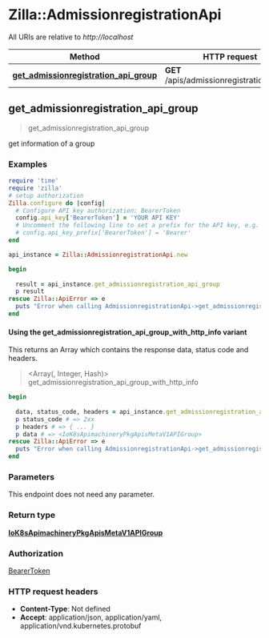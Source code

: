# Zilla::AdmissionregistrationApi

All URIs are relative to *http://localhost*

| Method | HTTP request | Description |
| ------ | ------------ | ----------- |
| [**get_admissionregistration_api_group**](AdmissionregistrationApi.md#get_admissionregistration_api_group) | **GET** /apis/admissionregistration.k8s.io/ |  |


## get_admissionregistration_api_group

> <IoK8sApimachineryPkgApisMetaV1APIGroup> get_admissionregistration_api_group



get information of a group

### Examples

```ruby
require 'time'
require 'zilla'
# setup authorization
Zilla.configure do |config|
  # Configure API key authorization: BearerToken
  config.api_key['BearerToken'] = 'YOUR API KEY'
  # Uncomment the following line to set a prefix for the API key, e.g. 'Bearer' (defaults to nil)
  # config.api_key_prefix['BearerToken'] = 'Bearer'
end

api_instance = Zilla::AdmissionregistrationApi.new

begin
  
  result = api_instance.get_admissionregistration_api_group
  p result
rescue Zilla::ApiError => e
  puts "Error when calling AdmissionregistrationApi->get_admissionregistration_api_group: #{e}"
end
```

#### Using the get_admissionregistration_api_group_with_http_info variant

This returns an Array which contains the response data, status code and headers.

> <Array(<IoK8sApimachineryPkgApisMetaV1APIGroup>, Integer, Hash)> get_admissionregistration_api_group_with_http_info

```ruby
begin
  
  data, status_code, headers = api_instance.get_admissionregistration_api_group_with_http_info
  p status_code # => 2xx
  p headers # => { ... }
  p data # => <IoK8sApimachineryPkgApisMetaV1APIGroup>
rescue Zilla::ApiError => e
  puts "Error when calling AdmissionregistrationApi->get_admissionregistration_api_group_with_http_info: #{e}"
end
```

### Parameters

This endpoint does not need any parameter.

### Return type

[**IoK8sApimachineryPkgApisMetaV1APIGroup**](IoK8sApimachineryPkgApisMetaV1APIGroup.md)

### Authorization

[BearerToken](../README.md#BearerToken)

### HTTP request headers

- **Content-Type**: Not defined
- **Accept**: application/json, application/yaml, application/vnd.kubernetes.protobuf

